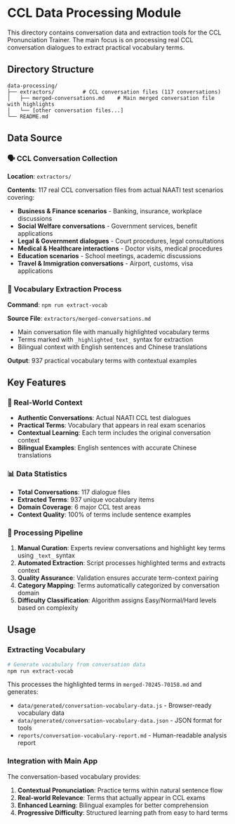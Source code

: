 # CCL Data Processing Module

This directory contains conversation data and extraction tools for the CCL Pronunciation Trainer. The main focus is on processing real CCL conversation dialogues to extract practical vocabulary terms.

## Directory Structure

```
data-processing/
├── extractors/         # CCL conversation files (117 conversations)
│   ├── merged-conversations.md    # Main merged conversation file with highlights
│   └── [other conversation files...]
└── README.md
```

## Data Source

### 🗣️ CCL Conversation Collection
**Location**: `extractors/`

**Contents**: 117 real CCL conversation files from actual NAATI test scenarios covering:
- **Business & Finance scenarios** - Banking, insurance, workplace discussions
- **Social Welfare conversations** - Government services, benefit applications
- **Legal & Government dialogues** - Court procedures, legal consultations
- **Medical & Healthcare interactions** - Doctor visits, medical procedures
- **Education scenarios** - School meetings, academic discussions
- **Travel & Immigration conversations** - Airport, customs, visa applications

### 📝 Vocabulary Extraction Process
**Command**: `npm run extract-vocab`

**Source File**: `extractors/merged-conversations.md`
- Main conversation file with manually highlighted vocabulary terms
- Terms marked with `_highlighted_text_` syntax for extraction
- Bilingual context with English sentences and Chinese translations

**Output**: 937 practical vocabulary terms with contextual examples

## Key Features

### 🎯 Real-World Context
- **Authentic Conversations**: Actual NAATI CCL test dialogues
- **Practical Terms**: Vocabulary that appears in real exam scenarios
- **Contextual Learning**: Each term includes the original conversation context
- **Bilingual Examples**: English sentences with accurate Chinese translations

### 📊 Data Statistics
- **Total Conversations**: 117 dialogue files
- **Extracted Terms**: 937 unique vocabulary items
- **Domain Coverage**: 6 major CCL test areas
- **Context Quality**: 100% of terms include sentence examples

### 🔧 Processing Pipeline
1. **Manual Curation**: Experts review conversations and highlight key terms using `_text_` syntax
2. **Automated Extraction**: Script processes highlighted terms and extracts context
3. **Quality Assurance**: Validation ensures accurate term-context pairing
4. **Category Mapping**: Terms automatically categorized by conversation domain
5. **Difficulty Classification**: Algorithm assigns Easy/Normal/Hard levels based on complexity

## Usage

### Extracting Vocabulary
```bash
# Generate vocabulary from conversation data
npm run extract-vocab
```

This processes the highlighted terms in `merged-70245-70158.md` and generates:
- `data/generated/conversation-vocabulary-data.js` - Browser-ready vocabulary data
- `data/generated/conversation-vocabulary-data.json` - JSON format for tools
- `reports/conversation-vocabulary-report.md` - Human-readable analysis report

### Integration with Main App

The conversation-based vocabulary provides:
1. **Contextual Pronunciation**: Practice terms within natural sentence flow
2. **Real-world Relevance**: Terms that actually appear in CCL exams
3. **Enhanced Learning**: Bilingual examples for better comprehension
4. **Progressive Difficulty**: Structured learning path from easy to hard terms
